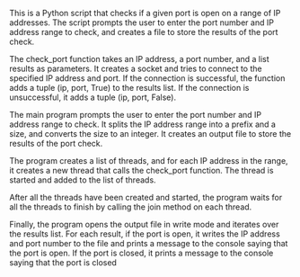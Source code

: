 This is a Python script that checks if a given port is open on a range of IP addresses. The script prompts the user to enter the port number and IP address range to check, and creates a file to store the results of the port check.

The check_port function takes an IP address, a port number, and a list results as parameters. It creates a socket and tries to connect to the specified IP address and port. If the connection is successful, the function adds a tuple (ip, port, True) to the results list. If the connection is unsuccessful, it adds a tuple (ip, port, False).

The main program prompts the user to enter the port number and IP address range to check. It splits the IP address range into a prefix and a size, and converts the size to an integer. It creates an output file to store the results of the port check.

The program creates a list of threads, and for each IP address in the range, it creates a new thread that calls the check_port function. The thread is started and added to the list of threads.

After all the threads have been created and started, the program waits for all the threads to finish by calling the join method on each thread.

Finally, the program opens the output file in write mode and iterates over the results list. For each result, if the port is open, it writes the IP address and port number to the file and prints a message to the console saying that the port is open. If the port is closed, it prints a message to the console saying that the port is closed
